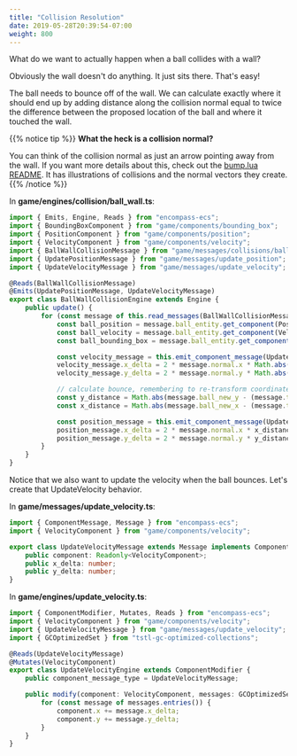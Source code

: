 ```yaml
---
title: "Collision Resolution"
date: 2019-05-28T20:39:54-07:00
weight: 800
---
```


What do we want to actually happen when a ball collides with a wall?

Obviously the wall doesn't do anything. It just sits there. That's easy!

The ball needs to bounce off of the wall. We can calculate exactly where it should end up by adding distance along the collision normal equal to twice the difference between the proposed location of the ball and where it touched the wall.

{{% notice tip %}}
**What the heck is a collision normal?**

You can think of the collision normal as just an arrow pointing away from the wall. If you want more details about this, check out the [bump.lua README](https://github.com/kikito/bump.lua/blob/master/README.md). It has illustrations of collisions and the normal vectors they create.
{{% /notice %}}

In **game/engines/collision/ball_wall.ts**:

```ts
import { Emits, Engine, Reads } from "encompass-ecs";
import { BoundingBoxComponent } from "game/components/bounding_box";
import { PositionComponent } from "game/components/position";
import { VelocityComponent } from "game/components/velocity";
import { BallWallCollisionMessage } from "game/messages/collisions/ball_wall";
import { UpdatePositionMessage } from "game/messages/update_position";
import { UpdateVelocityMessage } from "game/messages/update_velocity";

@Reads(BallWallCollisionMessage)
@Emits(UpdatePositionMessage, UpdateVelocityMessage)
export class BallWallCollisionEngine extends Engine {
    public update() {
        for (const message of this.read_messages(BallWallCollisionMessage).values()) {
            const ball_position = message.ball_entity.get_component(PositionComponent);
            const ball_velocity = message.ball_entity.get_component(VelocityComponent);
            const ball_bounding_box = message.ball_entity.get_component(BoundingBoxComponent);

            const velocity_message = this.emit_component_message(UpdateVelocityMessage, ball_velocity);
            velocity_message.x_delta = 2 * message.normal.x * Math.abs(ball_velocity.x);
            velocity_message.y_delta = 2 * message.normal.y * Math.abs(ball_velocity.y);

            // calculate bounce, remembering to re-transform coordinates to origin space
            const y_distance = Math.abs(message.ball_new_y - (message.touch.y + ball_bounding_box.height * 0.5));
            const x_distance = Math.abs(message.ball_new_x - (message.touch.x + ball_bounding_box.width * 0.5));

            const position_message = this.emit_component_message(UpdatePositionMessage, ball_position);
            position_message.x_delta = 2 * message.normal.x * x_distance;
            position_message.y_delta = 2 * message.normal.y * y_distance;
        }
    }
}
```

Notice that we also want to update the velocity when the ball bounces. Let's create that UpdateVelocity behavior.

In **game/messages/update_velocity.ts**:

```ts
import { ComponentMessage, Message } from "encompass-ecs";
import { VelocityComponent } from "game/components/velocity";

export class UpdateVelocityMessage extends Message implements ComponentMessage {
    public component: Readonly<VelocityComponent>;
    public x_delta: number;
    public y_delta: number;
}
```

In **game/engines/update_velocity.ts**:

```ts
import { ComponentModifier, Mutates, Reads } from "encompass-ecs";
import { VelocityComponent } from "game/components/velocity";
import { UpdateVelocityMessage } from "game/messages/update_velocity";
import { GCOptimizedSet } from "tstl-gc-optimized-collections";

@Reads(UpdateVelocityMessage)
@Mutates(VelocityComponent)
export class UpdateVelocityEngine extends ComponentModifier {
    public component_message_type = UpdateVelocityMessage;

    public modify(component: VelocityComponent, messages: GCOptimizedSet<UpdateVelocityMessage>) {
        for (const message of messages.entries()) {
            component.x += message.x_delta;
            component.y += message.y_delta;
        }
    }
}
```
